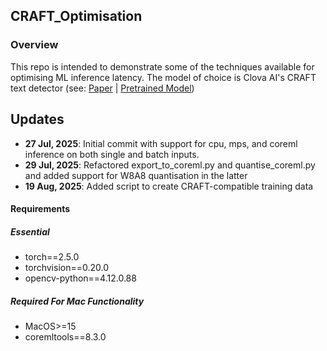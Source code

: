## CRAFT_Optimisation

### Overview

This repo is intended to demonstrate some of the techniques available for optimising ML inference latency. The model of choice is Clova AI's CRAFT text detector (see: [Paper](https://arxiv.org/abs/1904.01941) | [Pretrained Model](https://drive.google.com/open?id=1Jk4eGD7crsqCCg9C9VjCLkMN3ze8kutZ))

## Updates

- **27 Jul, 2025**: Initial commit with support for cpu, mps, and coreml inference on both single and batch inputs.
- **29 Jul, 2025**: Refactored export_to_coreml.py and quantise_coreml.py and added support for W8A8 quantisation in the latter
- **19 Aug, 2025**: Added script to create CRAFT-compatible training data

#### Requirements

##### Essential

- torch==2.5.0
- torchvision==0.20.0
- opencv-python==4.12.0.88

##### Required For Mac Functionality

- MacOS>=15
- coremltools==8.3.0
